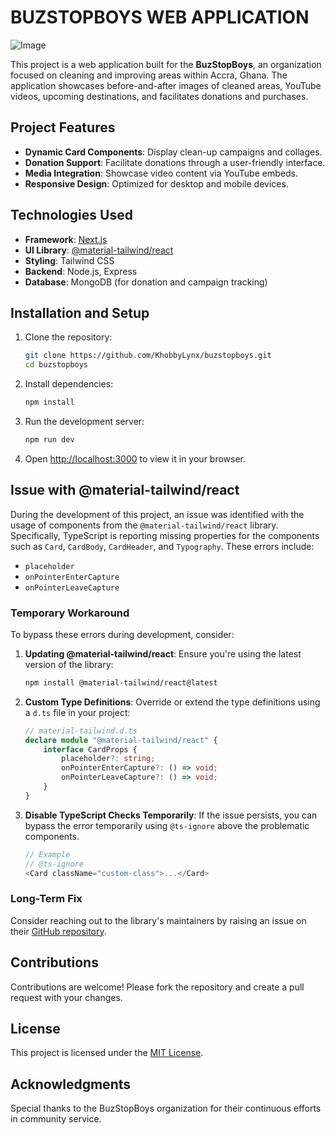 # BUZSTOPBOYS WEB APPLICATION

![Image](https://s3.amazonaws.com/creativetim_bucket/products/740/original/material-tailwind-react-events-details-template-thumbnail.jpg?1697625313)

This project is a web application built for the **BuzStopBoys**, an organization focused on cleaning and improving areas within Accra, Ghana. The application showcases before-and-after images of cleaned areas, YouTube videos, upcoming destinations, and facilitates donations and purchases.

## Project Features

- **Dynamic Card Components**: Display clean-up campaigns and collages.
- **Donation Support**: Facilitate donations through a user-friendly interface.
- **Media Integration**: Showcase video content via YouTube embeds.
- **Responsive Design**: Optimized for desktop and mobile devices.

## Technologies Used

- **Framework**: [Next.js](https://nextjs.org/)
- **UI Library**: [@material-tailwind/react](https://www.material-tailwind.com/)
- **Styling**: Tailwind CSS
- **Backend**: Node.js, Express
- **Database**: MongoDB (for donation and campaign tracking)

## Installation and Setup

1. Clone the repository:

   ```bash
   git clone https://github.com/KhobbyLynx/buzstopboys.git
   cd buzstopboys
   ```

2. Install dependencies:

   ```bash
   npm install
   ```

3. Run the development server:

   ```bash
   npm run dev
   ```

4. Open [http://localhost:3000](http://localhost:3000) to view it in your browser.

## Issue with @material-tailwind/react

During the development of this project, an issue was identified with the usage of components from the `@material-tailwind/react` library. Specifically, TypeScript is reporting missing properties for the components such as `Card`, `CardBody`, `CardHeader`, and `Typography`. These errors include:

- `placeholder`
- `onPointerEnterCapture`
- `onPointerLeaveCapture`

### Temporary Workaround

To bypass these errors during development, consider:

1. **Updating @material-tailwind/react**: Ensure you're using the latest version of the library:

   ```bash
   npm install @material-tailwind/react@latest
   ```

2. **Custom Type Definitions**: Override or extend the type definitions using a `d.ts` file in your project:

   ```typescript
   // material-tailwind.d.ts
   declare module "@material-tailwind/react" {
       interface CardProps {
           placeholder?: string;
           onPointerEnterCapture?: () => void;
           onPointerLeaveCapture?: () => void;
       }
   }
   ```

3. **Disable TypeScript Checks Temporarily**: If the issue persists, you can bypass the error temporarily using `@ts-ignore` above the problematic components.

   ```typescript
   // Example
   // @ts-ignore
   <Card className="custom-class">...</Card>
   ```

### Long-Term Fix

Consider reaching out to the library's maintainers by raising an issue on their [GitHub repository](https://github.com/creativetimofficial/material-tailwind/issues).

## Contributions

Contributions are welcome! Please fork the repository and create a pull request with your changes.

## License

This project is licensed under the [MIT License](LICENSE).

## Acknowledgments

Special thanks to the BuzStopBoys organization for their continuous efforts in community service.
